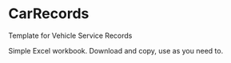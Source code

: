 # CarRecords
Template for Vehicle Service Records

Simple Excel workbook. Download and copy, use as you need to.
